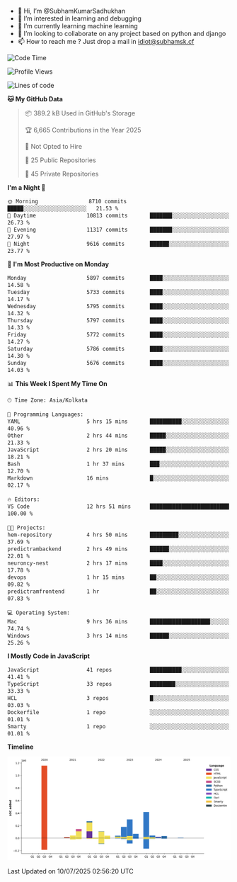 - 👋 Hi, I’m @SubhamKumarSadhukhan
- 👀 I’m interested in learning and debugging
- 🌱 I’m currently learning machine learning
- 💞️ I’m looking to collaborate on any project based on python and django
- 📫 How to reach me ?
      Just drop a mail in idiot@subhamsk.cf

<!---
SubhamKumarSadhukhan/SubhamKumarSadhukhan is a ✨ special ✨ repository because its `README.md` (this file) appears on your GitHub profile.
You can click the Preview link to take a look at your changes.
--->


<!--START_SECTION:waka-->
![Code Time](http://img.shields.io/badge/Code%20Time-2%2C989%20hrs%2037%20mins-blue)

![Profile Views](http://img.shields.io/badge/Profile%20Views-1-blue)

![Lines of code](https://img.shields.io/badge/From%20Hello%20World%20I%27ve%20Written-2.9%20million%20lines%20of%20code-blue)

**🐱 My GitHub Data** 

> 📦 389.2 kB Used in GitHub's Storage 
 > 
> 🏆 6,665 Contributions in the Year 2025
 > 
> 🚫 Not Opted to Hire
 > 
> 📜 25 Public Repositories 
 > 
> 🔑 45 Private Repositories 
 > 
**I'm a Night 🦉** 

```text
🌞 Morning                8710 commits        █████░░░░░░░░░░░░░░░░░░░░   21.53 % 
🌆 Daytime                10813 commits       ███████░░░░░░░░░░░░░░░░░░   26.73 % 
🌃 Evening                11317 commits       ███████░░░░░░░░░░░░░░░░░░   27.97 % 
🌙 Night                  9616 commits        ██████░░░░░░░░░░░░░░░░░░░   23.77 % 
```
📅 **I'm Most Productive on Monday** 

```text
Monday                   5897 commits        ████░░░░░░░░░░░░░░░░░░░░░   14.58 % 
Tuesday                  5733 commits        ████░░░░░░░░░░░░░░░░░░░░░   14.17 % 
Wednesday                5795 commits        ████░░░░░░░░░░░░░░░░░░░░░   14.32 % 
Thursday                 5797 commits        ████░░░░░░░░░░░░░░░░░░░░░   14.33 % 
Friday                   5772 commits        ████░░░░░░░░░░░░░░░░░░░░░   14.27 % 
Saturday                 5786 commits        ████░░░░░░░░░░░░░░░░░░░░░   14.30 % 
Sunday                   5676 commits        ████░░░░░░░░░░░░░░░░░░░░░   14.03 % 
```


📊 **This Week I Spent My Time On** 

```text
🕑︎ Time Zone: Asia/Kolkata

💬 Programming Languages: 
YAML                     5 hrs 15 mins       ██████████░░░░░░░░░░░░░░░   40.96 % 
Other                    2 hrs 44 mins       █████░░░░░░░░░░░░░░░░░░░░   21.33 % 
JavaScript               2 hrs 20 mins       █████░░░░░░░░░░░░░░░░░░░░   18.21 % 
Bash                     1 hr 37 mins        ███░░░░░░░░░░░░░░░░░░░░░░   12.70 % 
Markdown                 16 mins             █░░░░░░░░░░░░░░░░░░░░░░░░   02.17 % 

🔥 Editors: 
VS Code                  12 hrs 51 mins      █████████████████████████   100.00 % 

🐱‍💻 Projects: 
hem-repository           4 hrs 50 mins       █████████░░░░░░░░░░░░░░░░   37.69 % 
predictrambackend        2 hrs 49 mins       ██████░░░░░░░░░░░░░░░░░░░   22.01 % 
neuroncy-nest            2 hrs 17 mins       ████░░░░░░░░░░░░░░░░░░░░░   17.78 % 
devops                   1 hr 15 mins        ██░░░░░░░░░░░░░░░░░░░░░░░   09.82 % 
predictramfrontend       1 hr                ██░░░░░░░░░░░░░░░░░░░░░░░   07.83 % 

💻 Operating System: 
Mac                      9 hrs 36 mins       ███████████████████░░░░░░   74.74 % 
Windows                  3 hrs 14 mins       ██████░░░░░░░░░░░░░░░░░░░   25.26 % 
```

**I Mostly Code in JavaScript** 

```text
JavaScript               41 repos            ██████████░░░░░░░░░░░░░░░   41.41 % 
TypeScript               33 repos            ████████░░░░░░░░░░░░░░░░░   33.33 % 
HCL                      3 repos             █░░░░░░░░░░░░░░░░░░░░░░░░   03.03 % 
Dockerfile               1 repo              ░░░░░░░░░░░░░░░░░░░░░░░░░   01.01 % 
Smarty                   1 repo              ░░░░░░░░░░░░░░░░░░░░░░░░░   01.01 % 
```



**Timeline**

![Lines of Code chart](https://raw.githubusercontent.com/SubhamKumarSadhukhan/SubhamKumarSadhukhan/main/assets/bar_graph.png)


 Last Updated on 10/07/2025 02:56:20 UTC
<!--END_SECTION:waka-->

